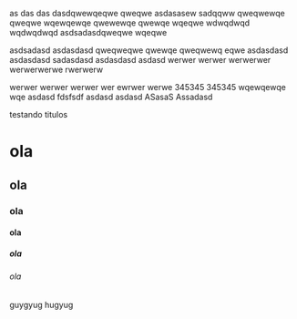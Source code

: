 as
das
das
dasdqwewqeqwe
qweqwe
asdasasew
sadqqww
qweqwewqe
qweqwe
wqewqewqe
qwewewqe
qwewqe
wqeqwe wdwqdwqd
wqdwqdwqd
asdsadasdqweqwe
wqeqwe

asdsadasd
asdasdasd
qweqweqwe
qwewqe
qweqwewq
eqwe
asdasdasd
asdasdasd
sadasdasd
asdasdasd
asdasd
werwer
werwer
werwerwer
werwerwerwe
rwerwerw

werwer
werwer
werwer
wer
ewrwer
werwe
345345
345345
wqewqewqe
wqe
asdasd
fdsfsdf
asdasd
asdasd
ASasaS
Assadasd

testando titulos 
# ola
## ola
### ola
#### ola
##### ola
###### ola
guygyug
hugyug
